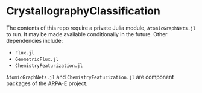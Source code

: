 # CrystallographyClassification

The contents of this repo require a private Julia module, `AtomicGraphNets.jl` to run. It may be made available conditionally in the future. Other dependencies include:

- `Flux.jl`
- `GeometricFlux.jl`
- `ChemistryFeaturization.jl`

`AtomicGraphNets.jl` and `ChemistryFeaturization.jl` are component packages of the ARPA-E project.


